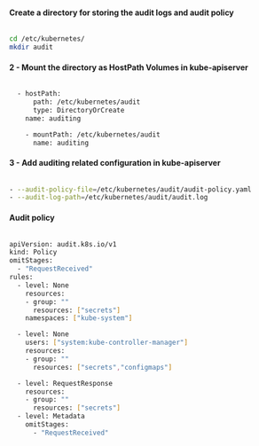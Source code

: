 #### Create a directory for storing the audit logs and audit policy

```sh

cd /etc/kubernetes/
mkdir audit

```
#### 2 - Mount the directory as HostPath Volumes in kube-apiserver

```sh

  - hostPath:
      path: /etc/kubernetes/audit
      type: DirectoryOrCreate
    name: auditing

    - mountPath: /etc/kubernetes/audit
      name: auditing

```
#### 3 - Add auditing related configuration in kube-apiserver

```sh

- --audit-policy-file=/etc/kubernetes/audit/audit-policy.yaml
- --audit-log-path=/etc/kubernetes/audit/audit.log

```

#### Audit policy

```sh

apiVersion: audit.k8s.io/v1
kind: Policy
omitStages:
  - "RequestReceived"
rules:
  - level: None
    resources:
    - group: ""
      resources: ["secrets"]
    namespaces: ["kube-system"]

  - level: None
    users: ["system:kube-controller-manager"]
    resources:
    - group: ""
      resources: ["secrets","configmaps"]

  - level: RequestResponse
    resources:
    - group: ""
      resources: ["secrets"]
  - level: Metadata
    omitStages:
      - "RequestReceived"

```

